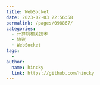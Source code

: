 ```yaml
---
title: WebSocket
date: 2023-02-03 22:56:58
permalink: /pages/098867/
categories:
  - 计算机相关技术
  - 协议
  - WebSocket
tags:
  - 
author: 
  name: hincky
  link: https://github.com/hincky
---
```

